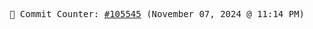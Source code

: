 <p align="center">
    <samp>
        📮 Commit Counter: <a href="https://github.com/Javascript-void0/Javascript-void0/commits/main">#105545</a> (November 07, 2024 @ 11:14 PM)
    </samp>
</p>